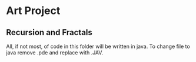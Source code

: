 # Art Project
## Recursion and Fractals
All, if not most, of code in this folder will be written in java. To change file to java remove .pde and replace with .JAV.
